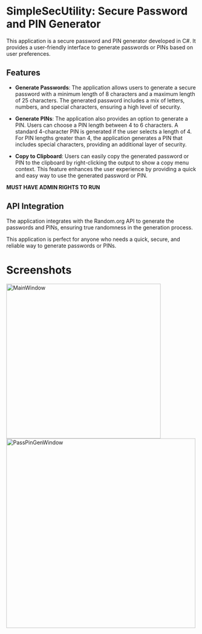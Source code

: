 # SimpleSecUtility: Secure Password and PIN Generator

This application is a secure password and PIN generator developed in C#. It provides a user-friendly interface to generate passwords or PINs based on user preferences.

## Features

- **Generate Passwords**: The application allows users to generate a secure password with a minimum length of 8 characters and a maximum length of 25 characters. The generated password includes a mix of letters, numbers, and special characters, ensuring a high level of security.

- **Generate PINs**: The application also provides an option to generate a PIN. Users can choose a PIN length between 4 to 6 characters. A standard 4-character PIN is generated if the user selects a length of 4. For PIN lengths greater than 4, the application generates a PIN that includes special characters, providing an additional layer of security.

- **Copy to Clipboard**: Users can easily copy the generated password or PIN to the clipboard by right-clicking the output to show a copy menu context. This feature enhances the user experience by providing a quick and easy way to use the generated password or PIN.

**MUST HAVE ADMIN RIGHTS TO RUN**

## API Integration

The application integrates with the Random.org API to generate the passwords and PINs, ensuring true randomness in the generation process.

This application is perfect for anyone who needs a quick, secure, and reliable way to generate passwords or PINs.

# Screenshots
<img width="408" alt="MainWindow" src="https://github.com/TwwcTech/SimpleSecUtility/assets/71518263/d53fbff4-c1eb-41ab-8284-342baa6a7f5c">
<img width="500" alt="PassPinGenWindow" src="https://github.com/TwwcTech/SimpleSecUtility/assets/71518263/9f678e3e-3e6b-4722-8380-c4bce06b7cd1">
